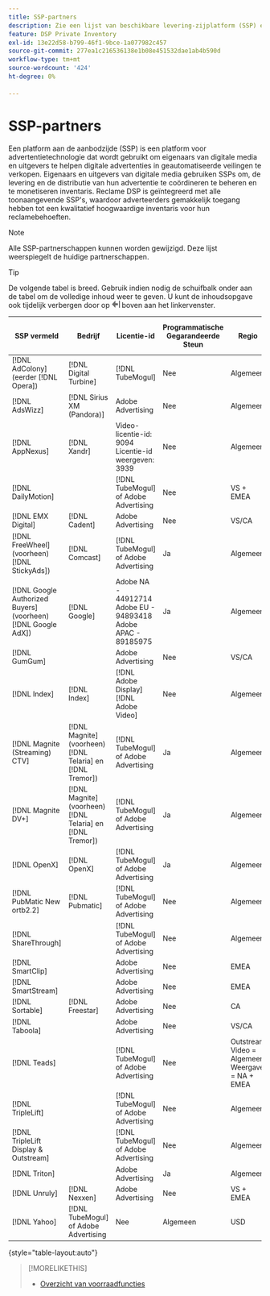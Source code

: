 ```yaml
---
title: SSP-partners
description: Zie een lijst van beschikbare levering-zijplatform (SSP) en open uitwisselingspartners.
feature: DSP Private Inventory
exl-id: 13e22d58-b799-46f1-9bce-1a077982c457
source-git-commit: 277ea1c216536138e1b08e451532dae1ab4b590d
workflow-type: tm+mt
source-wordcount: '424'
ht-degree: 0%

---
```


# SSP-partners

Een platform aan de aanbodzijde (SSP) is een platform voor advertentietechnologie dat wordt gebruikt om eigenaars van digitale media en uitgevers te helpen digitale advertenties in geautomatiseerde veilingen te verkopen. Eigenaars en uitgevers van digitale media gebruiken SSPs om, de levering en de distributie van hun advertentie te coördineren te beheren en te monetiseren inventaris. Reclame DSP is geïntegreerd met alle toonaangevende SSP&#39;s, waardoor adverteerders gemakkelijk toegang hebben tot een kwalitatief hoogwaardige inventaris voor hun reclamebehoeften.

>[!NOTE]
>
>Alle SSP-partnerschappen kunnen worden gewijzigd. Deze lijst weerspiegelt de huidige partnerschappen.

>[!TIP]
>
>De volgende tabel is breed. Gebruik indien nodig de schuifbalk onder aan de tabel om de volledige inhoud weer te geven. U kunt de inhoudsopgave ook tijdelijk verbergen door op ![Inhoudsopgave verbergen](/help/dsp/assets/hide-toc.png "Inhoudsopgave verbergen") boven aan het linkervenster.

| SSP vermeld | Bedrijf | Licentie-id | Programmatische Gegarandeerde Steun | Regio | Ondersteunde valuta | Video-desktop | Video mobiel | Video-tv | Bureaublad weergeven | Mobiele weergave | Oorspronkelijke weergave | Audio-desktop en mobiel |
|--- |--- |--- |--- |--- |--- |--- |--- |--- |--- |--- |--- |--- |
| [!DNL AdColony] (eerder [!DNL Opera]) | [!DNL Digital Turbine] | [!DNL TubeMogul] | Nee | Algemeen | USD | x | x |  | x | x |  |  |
| [!DNL AdsWizz] | [!DNL Sirius XM (Pandora)] | Adobe Advertising | Nee | Algemeen | USD, EUR, GBP |  |  |  |  |  |  | x |
| [!DNL AppNexus] | [!DNL Xandr] | Video-licentie-id: 9094<br>Licentie-id weergeven: 3939 | Nee | Algemeen | USD | x | x | x | x | x |  |  |
| [!DNL DailyMotion] |  | [!DNL TubeMogul] of Adobe Advertising | Nee | VS + EMEA | USD, EUR | x | x | x | x | x |  |  |
| [!DNL EMX Digital] | [!DNL Cadent] | Adobe Advertising | Nee | VS/CA | USD | x | x | x | x | x |  |  |
| [!DNL FreeWheel] (voorheen) [!DNL StickyAds]) | [!DNL Comcast] | [!DNL TubeMogul] of Adobe Advertising | Ja | Algemeen | USD, EUR, AUD, GBP | x | x | x |  |  |  |  |
| [!DNL Google Authorized Buyers] (voorheen) [!DNL Google AdX]) | [!DNL Google] | Adobe NA - 44912714<br>Adobe EU - 94893418<br>Adobe APAC - 89185975 | Ja | Algemeen | USD, BRL | x | x | x | x | x |  | x |
| [!DNL GumGum] |  | Adobe Advertising | Nee | VS/CA | USD | x | x |  | x | x |  |  |
| [!DNL Index] | [!DNL Index] | [!DNL Adobe Display]<br>[!DNL Adobe Video] | Nee | Algemeen | USD | x | x | x | x | x | | |
| [!DNL Magnite (Streaming) CTV] | [!DNL Magnite] (voorheen) [!DNL Telaria] en [!DNL Tremor]) | [!DNL TubeMogul] of Adobe Advertising | Ja | Algemeen | AUD, USD | x | x | x |  |  |  |  |
| [!DNL Magnite DV+] | [!DNL Magnite] (voorheen) [!DNL Telaria] en [!DNL Tremor]) | [!DNL TubeMogul] of Adobe Advertising | Ja | Algemeen | USD | x | x | x | x | x |  | x |
| [!DNL OpenX] | [!DNL OpenX] | [!DNL TubeMogul] of Adobe Advertising | Ja | Algemeen | USD | x | x | x | x | x |  |  |
| [!DNL PubMatic New ortb2.2] | [!DNL Pubmatic] | [!DNL TubeMogul] of Adobe Advertising | Nee | Algemeen | USD | x | x | x | x | x |  |  |
| [!DNL ShareThrough] |  | [!DNL TubeMogul] of Adobe Advertising | Nee | Algemeen | USD | x | x | x | x | x | x |  |
| [!DNL SmartClip] |  | Adobe Advertising | Nee | EMEA | Alle valuta&#39;s | x | x | x | x | x |  |  |
| [!DNL SmartStream] |  | Adobe Advertising | Nee | EMEA | EUR, USD | x | x |  |  |  |  |  |
| [!DNL Sortable] | [!DNL Freestar] | Adobe Advertising | Nee | CA | USD |  |  |  | x | x |  |  |
| [!DNL Taboola] |  | Adobe Advertising | Nee | VS/CA | USD | x | x |  |  |  |  |  |
| [!DNL Teads] |  | [!DNL TubeMogul] of Adobe Advertising | Nee | Outstream Video = Algemeen<br>Weergave = NA + EMEA | USD | x | x |  | x | x |  |  |
| [!DNL TripleLift] |  | [!DNL TubeMogul] of Adobe Advertising | Nee | Algemeen | USD |  |  |  |  |  | x |  |
| [!DNL TripleLift Display & Outstream] |  | [!DNL TubeMogul] of Adobe Advertising | Nee | Algemeen | USD | x | x | x | x | x |  |  |
| [!DNL Triton] |  | Adobe Advertising | Ja | Algemeen | USD |  |  |  |  |  |  | x |
| [!DNL Unruly] | [!DNL Nexxen] | Adobe Advertising | Nee | VS + EMEA | USD | x | x | x |  |  |  |  |
| [!DNL Yahoo] | [!DNL TubeMogul] of Adobe Advertising | Nee | Algemeen | USD | x | x | x | x | x |  |  |

{style="table-layout:auto"}

>[!MORELIKETHIS]
>
>* [Overzicht van voorraadfuncties](inventory-overview.md)
